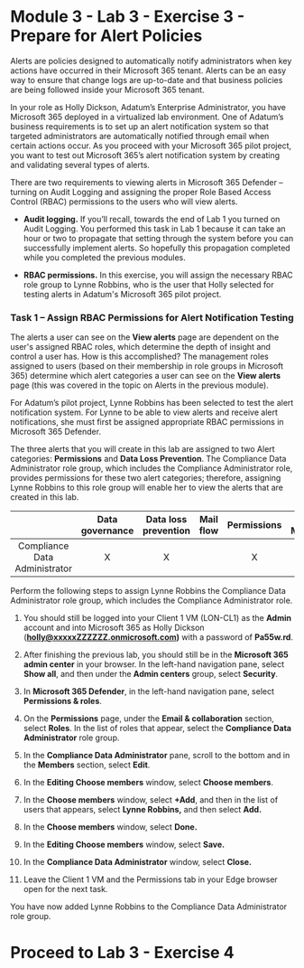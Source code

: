 # Module 3 - Lab 3 - Exercise 3 - Prepare for Alert Policies

Alerts are policies designed to automatically notify administrators when key actions have occurred in their Microsoft 365 tenant. Alerts can be an easy way to ensure that change logs are up-to-date and that business policies are being followed inside your Microsoft 365 tenant.

In your role as Holly Dickson, Adatum’s Enterprise Administrator, you have Microsoft 365 deployed in a virtualized lab environment. One of Adatum’s business requirements is to set up an alert notification system so that targeted administrators are automatically notified through email when certain actions occur. As you proceed with your Microsoft 365 pilot project, you want to test out Microsoft 365’s alert notification system by creating and validating several types of alerts.

There are two requirements to viewing alerts in Microsoft 365 Defender – turning on Audit Logging and assigning the proper Role Based Access Control (RBAC) permissions to the users who will view alerts. 

- **Audit logging.** If you’ll recall, towards the end of Lab 1 you turned on Audit Logging. You performed this task in Lab 1 because it can take an hour or two to propagate that setting through the system before you can successfully implement alerts. So hopefully this propagation completed while you completed the previous modules.

- **RBAC permissions.** In this exercise, you will assign the necessary RBAC role group to Lynne Robbins, who is the user that Holly selected for testing alerts in Adatum's Microsoft 365 pilot project. 

### Task 1 – Assign RBAC Permissions for Alert Notification Testing

The alerts a user can see on the **View alerts** page are dependent on the user's assigned RBAC roles, which determine the depth of insight and control a user has. How is this accomplished? The management roles assigned to users (based on their membership in role groups in Microsoft 365) determine which alert categories a user can see on the **View alerts** page (this was covered in the topic on Alerts in the previous module). 

For Adatum’s pilot project, Lynne Robbins has been selected to test the alert notification system. For Lynne to be able to view alerts and receive alert notifications, she must first be assigned appropriate RBAC permissions in Microsoft 365 Defender.

The three alerts that you will create in this lab are assigned to two Alert categories: **Permissions** and **Data Loss Prevention**. The Compliance Data Administrator role group, which includes the Compliance Administrator role, provides permissions for these two alert categories; therefore, assigning Lynne Robbins to this role group will enable her to view the alerts that are created in this lab.


|                               | **Data governance** | **Data loss prevention** | **Mail flow** | **Permissions** | **Threat Management** | **Others** |
|:-------------------------------:|:---------------------:|:--------------------------:|:---------------:|:-----------------:|:-----------------------:|:------------:|
| Compliance Data Administrator | X                   | X                        |               | X               |                       | X          |

Perform the following steps to assign Lynne Robbins the Compliance Data Administrator role group, which includes the Compliance Administrator role.

1. You should still be logged into your Client 1 VM (LON-CL1) as the **Admin** account and into Microsoft 365 as Holly Dickson (**holly@xxxxxZZZZZZ.onmicrosoft.com)** with a password of **Pa55w.rd**. 

2. After finishing the previous lab, you should still be in the **Microsoft 365 admin center** in your browser. In the left-hand navigation pane, select **Show all**, and then under the **Admin centers** group, select **Security**.

3. In **Microsoft 365 Defender**, in the left-hand navigation pane, select **Permissions & roles**.

4. On the **Permissions** page, under the **Email & collaboration** section, select **Roles**. In the list of roles that appear, select the **Compliance Data Administrator** role group. 

5. In the **Compliance Data Administrator** pane, scroll to the bottom and in the **Members** section, select **Edit**. 

6. In the **Editing Choose members** window, select **Choose members**. 

7. In the **Choose members** window, select **+Add**, and then in the list of users that appears, select **Lynne Robbins,** and then select **Add.**

8. In the **Choose members** window, select **Done.**

9. In the **Editing Choose members** window, select **Save.**

10. In the **Compliance Data Administrator** window, select **Close.**

11. Leave the Client 1 VM and the Permissions tab in your Edge browser open for the next task.

You have now added Lynne Robbins to the Compliance Data Administrator role group.


# Proceed to Lab 3 - Exercise 4
